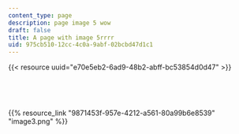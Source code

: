 ```yaml
---
content_type: page
description: page image 5 wow
draft: false
title: A page with image 5rrrr
uid: 975cb510-12cc-4c0a-9abf-02bcbd47d1c1
---
```

{{< resource uuid="e70e5eb2-6ad9-48b2-abff-bc53854d0d47" >}}

 

 

{{% resource_link "9871453f-957e-4212-a561-80a99b6e8539" "image3.png" %}}